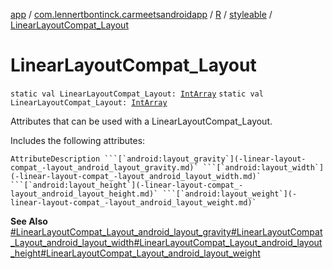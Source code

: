 [app](../../../index.md) / [com.lennertbontinck.carmeetsandroidapp](../../index.md) / [R](../index.md) / [styleable](index.md) / [LinearLayoutCompat_Layout](./-linear-layout-compat_-layout.md)

# LinearLayoutCompat_Layout

`static val LinearLayoutCompat_Layout: `[`IntArray`](https://kotlinlang.org/api/latest/jvm/stdlib/kotlin/-int-array/index.html)
`static val LinearLayoutCompat_Layout: `[`IntArray`](https://kotlinlang.org/api/latest/jvm/stdlib/kotlin/-int-array/index.html)

Attributes that can be used with a LinearLayoutCompat_Layout.

Includes the following attributes:

    AttributeDescription ```[`android:layout_gravity`](-linear-layout-compat_-layout_android_layout_gravity.md)` ```[`android:layout_width`](-linear-layout-compat_-layout_android_layout_width.md)` ```[`android:layout_height`](-linear-layout-compat_-layout_android_layout_height.md)` ```[`android:layout_weight`](-linear-layout-compat_-layout_android_layout_weight.md)`

**See Also**
[#LinearLayoutCompat_Layout_android_layout_gravity](-linear-layout-compat_-layout_android_layout_gravity.md)[#LinearLayoutCompat_Layout_android_layout_width](-linear-layout-compat_-layout_android_layout_width.md)[#LinearLayoutCompat_Layout_android_layout_height](-linear-layout-compat_-layout_android_layout_height.md)[#LinearLayoutCompat_Layout_android_layout_weight](-linear-layout-compat_-layout_android_layout_weight.md)


